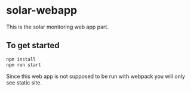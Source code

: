 # solar-webapp

This is the solar monitoring web app part.

## To get started

```bash
npm install
npm run start
```

Since this web app is not supposed to be run with webpack
you will only see static site.
